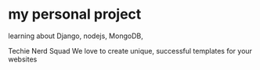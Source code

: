 # my personal project
learning about
Django,
nodejs,
MongoDB,

Techie Nerd Squad
We love to create unique, successful templates for your websites

